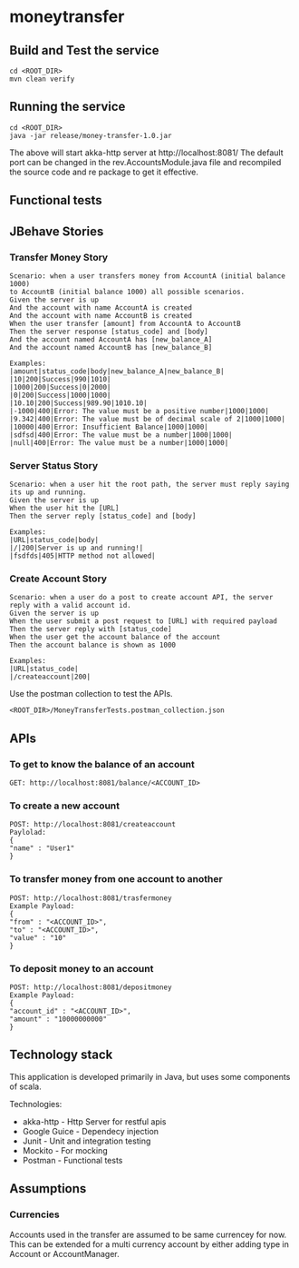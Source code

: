 # moneytransfer

## Build and Test the service

    cd <ROOT_DIR>
    mvn clean verify

## Running the service

    cd <ROOT_DIR>
    java -jar release/money-transfer-1.0.jar

The above will start akka-http server at http://localhost:8081/
The default port can be changed in the rev.AccountsModule.java file and recompiled the source code and re package to get it effective.

## Functional tests

## JBehave Stories

### Transfer Money Story

    Scenario: when a user transfers money from AccountA (initial balance 1000)
    to AccountB (initial balance 1000) all possible scenarios.
    Given the server is up
    And the account with name AccountA is created
    And the account with name AccountB is created
    When the user transfer [amount] from AccountA to AccountB
    Then the server response [status_code] and [body]
    And the account named AccountA has [new_balance_A]
    And the account named AccountB has [new_balance_B]

    Examples:
    |amount|status_code|body|new_balance_A|new_balance_B|
    |10|200|Success|990|1010|
    |1000|200|Success|0|2000|
    |0|200|Success|1000|1000|
    |10.10|200|Success|989.90|1010.10|
    |-1000|400|Error: The value must be a positive number|1000|1000|
    |9.342|400|Error: The value must be of decimal scale of 2|1000|1000|
    |10000|400|Error: Insufficient Balance|1000|1000|
    |sdfsd|400|Error: The value must be a number|1000|1000|
    |null|400|Error: The value must be a number|1000|1000|

### Server Status Story

    Scenario: when a user hit the root path, the server must reply saying its up and running.
    Given the server is up
    When the user hit the [URL]
    Then the server reply [status_code] and [body]

    Examples:
    |URL|status_code|body|
    |/|200|Server is up and running!|
    |fsdfds|405|HTTP method not allowed|

### Create Account Story

    Scenario: when a user do a post to create account API, the server reply with a valid account id.
    Given the server is up
    When the user submit a post request to [URL] with required payload
    Then the server reply with [status_code]
    When the user get the account balance of the account
    Then the account balance is shown as 1000

    Examples:
    |URL|status_code|
    |/createaccount|200|

Use the postman collection to test the APIs.

    <ROOT_DIR>/MoneyTransferTests.postman_collection.json

## APIs

### To get to know the balance of an account
    GET: http://localhost:8081/balance/<ACCOUNT_ID>

### To create a new account
    POST: http://localhost:8081/createaccount
    Paylolad:
    {
	"name" : "User1"
    }
### To transfer money from one account to another
    POST: http://localhost:8081/trasfermoney
    Example Payload:
    {
	"from" : "<ACCOUNT_ID>",
	"to" : "<ACCOUNT_ID>",
	"value" : "10"
    }
### To deposit money to an account
    POST: http://localhost:8081/depositmoney
    Example Payload:
    {
	"account_id" : "<ACCOUNT_ID>",
	"amount" : "10000000000"
    }

## Technology stack

This application is developed primarily in Java, but uses some components of scala.

Technologies:
- akka-http - Http Server for restful apis
- Google Guice - Dependecy injection
- Junit - Unit and integration testing
- Mockito - For mocking
- Postman - Functional tests


## Assumptions

### Currencies
Accounts used in the transfer are assumed to be same currencey for now. This can be extended
for a multi currency account by either adding type in Account or AccountManager.

